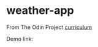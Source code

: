 # weather-app  
  
From The Odin Project <a href="https://www.theodinproject.com/lessons/node-path-javascript-weather-app">curriculum</a>  
  
Demo link:
